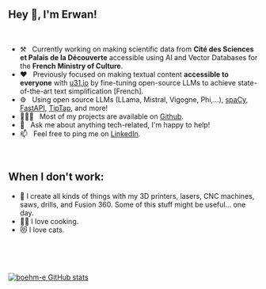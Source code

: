 ## Hey 👋, I'm Erwan!

<br/>

- ⚒️ &nbsp; Currently working on making scientific data from **Cité des Sciences et Palais de la Découverte** accessible using AI and Vector Databases for the **French Ministry of Culture**.
- ❤️ &nbsp; Previously focused on making textual content **accessible to everyone** with [u31.io](https://u31.io) by fine-tuning open-source LLMs to achieve state-of-the-art text simplification [French].
- ⚙️ &nbsp; Using open source LLMs (LLama, Mistral, Vigogne, Phi,...), [spaCy](https://github.com/explosion/spaCy), [FastAPI](https://github.com/tiangolo/fastapi), [TipTap](https://github.com/ueberdosis/tiptap/), and more!
- 👨🏻‍💻 &nbsp; Most of my projects are available on [Github](https://github.com/boehm-e?tab=repositories).
- 💬 &nbsp; Ask me about anything tech-related, I'm happy to help!
- 📫 &nbsp; Feel free to ping me on [LinkedIn](https://www.linkedin.com/in/boehmerwan/).

<br/>

## When I don't work:

- 🔧 I create all kinds of things with my 3D printers, lasers, CNC machines, saws, drills, and Fusion 360. Some of this stuff might be useful... one day.
- 👨‍🍳 I love cooking.
- 😻 I love cats.

<br/>
<br/>
<br/>

[![boehm-e GitHub stats](https://github-readme-stats.vercel.app/api?username=boehm-e)](https://github.com/anuraghazra/github-readme-stats)
